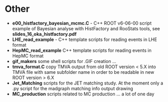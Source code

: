 # Other
* **e00_histfactory_bayesian_mcmc.C** - C++ ROOT v6-06-00 script example of Bayesian analyse with HistFactory and RooStats tools,
  see **slides_16_oka_histfactory.pdf**
* **LHE_read_example** - C++ template scripts for reading events in LHE format
* **HepMC_read_example** C++ template scripts for reading events in HepMC format
* **gif_makers** some shell scripts for .GIF creation ...
* **tmva_format.C** copy TMVA output from old ROOT version < 5.X into TMVA file with same subfolder name in order to be readable in new ROOT version > 6.X
* **Jet_Matching** scripts for the JET matching study. At the moment only a .py script for the madgraph matching info output drawing
* **MC_production** scripts related to MC production ... a lot of one day
